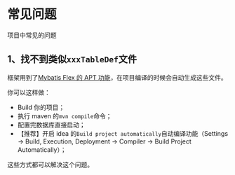 # 常见问题

项目中常见的问题

## 1、找不到类似`xxxTableDef`文件

框架用到了[Mybatis Flex 的 APT 功能](https://mybatis-flex.com/zh/others/apt.html)，在项目编译的时候会自动生成这些文件。

你可以这样做：

- Build 你的项目；
- 执行 maven 的`mvn compile`命令；
- 配置完数据库直接启动；
- 【推荐】开启 idea 的`Build project automatically`自动编译功能（Settings -> Build, Execution, Deployment -> Compiler -> Build Project Automatically）；

这些方式都可以解决这个问题。
